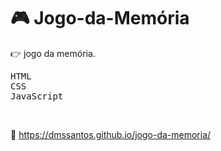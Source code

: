 # :video_game: Jogo-da-Memória

:point_right: jogo da memória.

<kbd>HTML</kbd>  
<kbd>CSS</kbd>  
<kbd>JavaScript</kbd>  

&nbsp;

:link: https://dmssantos.github.io/jogo-da-memoria/
